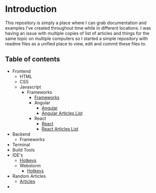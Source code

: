 # Introduction

This repository is simply a place where I can grab documentation and examples I've created throughout time while in different locations. I was having an issue with multiple copies of list of articles and things for the same topic on multiple computers so I started a simple repository with readme files as a unified place to view, edit and commit these files to.

## Table of contents
- Frontend
	- HTML
	- CSS
	- Javascript
		- Frameworks
			- [Frameworks](frameworks.md)
			- Angular
				- [Angular](angular.md)
				- [Angular Articles List](angular-articles.md)
			- React
				- [React](react.md)
				- [React Articles List](react-articles.md)
- Backend
	- Frameworks
- Terminal
- Build Tools
- IDE's
	- [Hotkeys](IDE.md)
	- Webstorm
		- [Hotkeys](hotkeys.md)
- Random Articles
	- [Articles](articles.md)
- 
